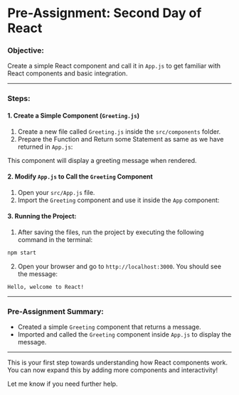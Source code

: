 
# Pre-Assignment: Second Day of React

### Objective:
Create a simple React component and call it in `App.js` to get familiar with React components and basic integration.

---

### Steps:

#### 1. **Create a Simple Component (`Greeting.js`)**

1. Create a new file called `Greeting.js` inside the `src/components` folder.
2. Prepare the Function and Return some Statement as same as we have returned in `App.js`:


This component will display a greeting message when rendered.

#### 2. **Modify `App.js` to Call the `Greeting` Component**

1. Open your `src/App.js` file.
2. Import the `Greeting` component and use it inside the `App` component:

#### 3. **Running the Project:**

1. After saving the files, run the project by executing the following command in the terminal:

```bash
npm start
```

2. Open your browser and go to `http://localhost:3000`. You should see the message:

```
Hello, welcome to React!
```

---

### **Pre-Assignment Summary:**

- Created a simple `Greeting` component that returns a message.
- Imported and called the `Greeting` component inside `App.js` to display the message.

---

This is your first step towards understanding how React components work. You can now expand this by adding more components and interactivity!

Let me know if you need further help.